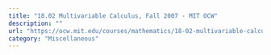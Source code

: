 ```yaml
---
title: "18.02 Multivariable Calculus, Fall 2007 - MIT OCW"
description: ""
url: "https://ocw.mit.edu/courses/mathematics/18-02-multivariable-calculus-fall-2007/"
category: "Miscellaneous"
---
```

